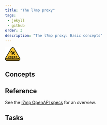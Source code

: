 ```yaml
---
title: "The l7mp proxy"
tags: 
 - jekyll
 - github
order: 3
description: "The l7mp proxy: Basic concepts"
---
```


<img src="../assets/images/under-construction.png" alt="Under construction" width="50">

## Concepts

## Reference

See the [l7mp OpenAPI specs](../openapi/) for an overview.

## Tasks

